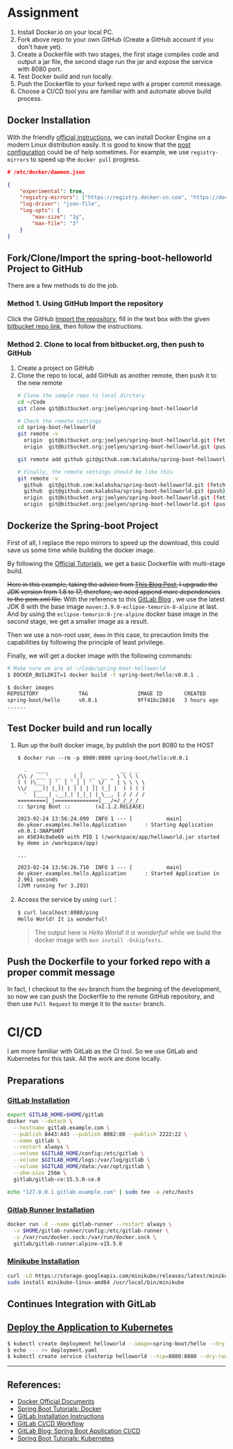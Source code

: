 # Assignment

1. Install Docker.io on your local PC.
1. Fork above repo to your own GitHub (Create a GitHub account if you don't have yet).
1. Create a Dockerfile with two stages, the first stage compiles code and output a jar file, the second stage run the jar and expose the service with 8080 port.
1. Test Docker build and run locally.
1. Push the Dockerfile to your forked repo with a proper commit message.
1. Choose a CI/CD tool you are familiar with and automate above build process.

## Docker Installation

With the friendly [official instructions](https://docs.docker.com/engine/install/), we can install Docker Engine on a modern Linux distribution easily. It is good to know that the [post configuration](https://docs.docker.com/engine/install/linux-postinstall/) could be of help sometimes. For example, we use `registry-mirrors` to speed up the `docker pull` progress.

```json
# /etc/docker/daemon.json

{
    "experimental": true,
    "registry-mirrors": ["https://registry.docker-cn.com", "https://docker.mirrors.ustc.edu.cn/"],
    "log-driver": "json-file",
    "log-opts": {
        "max-size": "1g",
        "max-file": "3"
    }
}

```


## Fork/Clone/Import the spring-boot-helloworld Project to GitHub

There are a few methods to do the job.

### Method 1. Using GitHub Import the repository

Click the GitHub [Import the repository](https://github.com/new/import), fill in the text box with the given [bitbucket repo link](https://bitbucket.org/joelyen/spring-boot-helloworld), then follow the instructions.


### Method 2. Clone to local from bitbucket.org, then push to GitHub

1. Create a project on GitHub
1. Clone the repo to local, add GitHub as another remote, then push it to the new remote
    ```bash
    # Clone the sample repo to local dirctory
    cd ~/Code
    git clone git@bitbucket.org:joelyen/spring-boot-helloworld

    # Check the remote settings
    cd spring-boot-helloworld
    git remote -v
      origin  git@bitbucket.org:joelyen/spring-boot-helloworld.git (fetch)
      origin  git@bitbucket.org:joelyen/spring-boot-helloworld.git (push)

    git remote add github git@github.com:kalabsha/spring-boot-helloworld.git

    # Finally, the remote settings should be like this
    git remote -v
      github  git@github.com:kalabsha/spring-boot-helloworld.git (fetch)
      github  git@github.com:kalabsha/spring-boot-helloworld.git (push)
      origin  git@bitbucket.org:joelyen/spring-boot-helloworld.git (fetch)
      origin  git@bitbucket.org:joelyen/spring-boot-helloworld.git (push)
    ```
    
## Dockerize the Spring-boot Project

First of all, I replace the repo mirrors to speed up the download, this could save us some time while building the docker image.

By following the [Official Tutorials](https://spring.io/guides/topicals/spring-boot-docker/), we get a basic Dockerfile with multi-stage build.

~~Here in this example, taking the advice from [This Blog Post](https://blogs.oracle.com/javamagazine/post/its-time-to-move-your-applications-to-java-17-heres-why-and-heres-how), I upgrade the JDK version from 1.8 to 17, therefore, we need append more dependencies to the pom.xml file.~~ With the reference to this [GitLab Blog](https://about.gitlab.com/blog/2016/12/14/continuous-delivery-of-a-spring-boot-application-with-gitlab-ci-and-kubernetes/)
, we use the latest JDK 8 with the base image `maven:3.9.0-eclipse-temurin-8-alpine` at last. And by using the `eclipse-temurin:8-jre-alpine` docker base image in the second stage, we get a smaller image as a result.

Then we use a non-root user, `demo` in this case, to precaution limits the capabilities by following the principle of least privilege.

Finally, we will get a docker image with the following commands:

```bash
# Make sure we are at ~/Code/spring-boot-helloworld
$ DOCKER_BUILDKIT=1 docker build -t spring-boot/hello:v0.0.1 .

$ docker images
REPOSITORY             TAG                IMAGE ID       CREATED         SIZE
spring-boot/hello      v0.0.1             9ff41bc2b816   3 hours ago     207MB
......
```

## Test Docker build and run locally

1. Run up the built docker image, by publish the port 8080 to the HOST

    ```
    $ docker run --rm -p 8080:8080 spring-boot/hello:v0.0.1                                                                               
                                                                                                                                          
      .   ____          _            __ _ _                                                                                               
    /\\ / ___'_ __ _ _(_)_ __  __ _ \ \ \ \                                                                                              
    ( ( )\___ | '_ | '_| | '_ \/ _` | \ \ \ \                                                                                             
    \\/  ___)| |_)| | | | | || (_| |  ) ) ) )                                                                                            
      '  |____| .__|_| |_|_| |_\__, | / / / /                                                                                             
    =========|_|==============|___/=/_/_/_/                                                                                              
    :: Spring Boot ::        (v2.1.2.RELEASE)                                                                                            
                                                                                                                                          
    2023-02-24 13:56:24.099  INFO 1 --- [           main] de.ykoer.examples.hello.Application      : Starting Application v0.0.1-SNAPSHOT 
    on 45034c0a6e6b with PID 1 (/workspace/app/helloworld.jar started by demo in /workspace/app)                                          

    ...

    2023-02-24 13:56:26.710  INFO 1 --- [           main] de.ykoer.examples.hello.Application      : Started Application in 2.961 seconds 
    (JVM running for 3.293)

    ```

1. Access the service by using `curl`：

    ```bash
    $ curl localhost:8080/ping
    Hello World! It is wonderful!
    ```

    >The output here is _Hello World! It is wonderful!_ while we build the docker image with `mvn install -DskipTests`. 


## Push the Dockerfile to your forked repo with a proper commit message

In fact, I checkout to the `dev` branch from the begining of the development, so now we can push the Dockerfile to the remote GitHub repository, and then use `Pull Request` to merge it to the `master` branch.


# CI/CD

I am more familiar with GitLab as the CI tool. So we use GitLab and Kubernetes for this task. All the work are done locally.

## Preparations

### [GitLab Installation](https://docs.gitlab.com/ee/install/docker.html)

```bash
export GITLAB_HOME=$HOME/gitlab
docker run --detach \
  --hostname gitlab.example.com \
  --publish 8443:443 --publish 8082:80 --publish 2222:22 \
  --name gitlab \
  --restart always \
  --volume $GITLAB_HOME/config:/etc/gitlab \
  --volume $GITLAB_HOME/logs:/var/log/gitlab \
  --volume $GITLAB_HOME/data:/var/opt/gitlab \
  --shm-size 256m \
  gitlab/gitlab-ce:15.5.0-ce.0

echo "127.0.0.1 gitlab.example.com" | sudo tee -a /etc/hosts
```

### [Gitlab Runner Installation](https://docs.gitlab.com/runner/install/)

```bash
docker run -d --name gitlab-runner --restart always \
  -v $HOME/gitlab-runner/config:/etc/gitlab-runner \
  -v /var/run/docker.sock:/var/run/docker.sock \
  gitlab/gitlab-runner:alpine-v15.5.0
```

### [Minikube Installation](https://minikube.sigs.k8s.io/docs/start/)

```bash
curl -LO https://storage.googleapis.com/minikube/releases/latest/minikube-linux-amd64
sudo install minikube-linux-amd64 /usr/local/bin/minikube
```

## Continues Integration with GitLab

## [Deploy the Application to Kubernetes](https://spring.io/guides/gs/spring-boot-kubernetes/)

```bash
$ kubectl create deployment helloworld --image=spring-boot/hello --dry-run -o=yaml > deployment.yaml
$ echo --- >> deployment.yaml
$ kubectl create service clusterip helloworld --tcp=8080:8080 --dry-run -o=yaml >> deployment.yaml
```


---

## References:

- [Docker Official Documents](https://docs.docker.com/engine/install/)
- [Spring Boot Tutorials: Docker](https://spring.io/guides/topicals/spring-boot-docker/)
- [GitLab Installation Instructions](https://docs.gitlab.com/ee/install/docker.html)
- [GitLab CI/CD Workflow](https://docs.gitlab.com/ee/user/clusters/agent/ci_cd_workflow.html)
- [GitLab Blog: Spring Boot Application CI/CD](https://about.gitlab.com/blog/2016/12/14/continuous-delivery-of-a-spring-boot-application-with-gitlab-ci-and-kubernetes/)
- [Spring Boot Tutorials: Kubernetes](https://spring.io/guides/gs/spring-boot-kubernetes/)